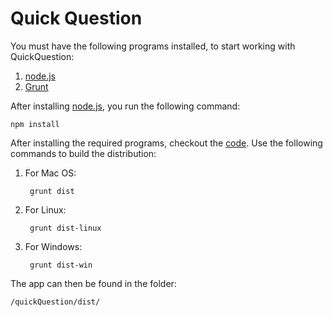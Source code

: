 # Quick Question #

You must have the following programs installed, to start working with QuickQuestion:

1. [node.js](http://nodejs.org/ "Node.js")
2. [Grunt](http://gruntjs.com/ "Grunt")

After installing [node.js](http://nodejs.org/ "Node.js"), you run the following command:
		
    npm install

After installing the required programs, checkout the [code](https://github.com/Dica-Developer/quickQuestion "Quick Question").
Use the following commands to build the distribution:

1. For Mac OS:

		grunt dist

2. For Linux:

		grunt dist-linux

3. For Windows:

		grunt dist-win

The app can then be found in the folder:

	/quickQuestion/dist/

